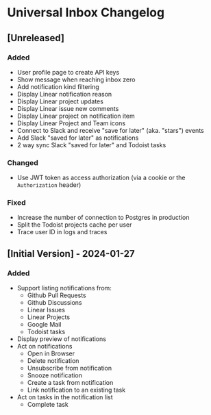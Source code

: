 # Universal Inbox Changelog

## [Unreleased]

### Added

- User profile page to create API keys
- Show message when reaching inbox zero
- Add notification kind filtering
- Display Linear notification reason
- Display Linear project updates
- Display Linear issue new comments
- Display Linear project on notification item
- Display Linear Project and Team icons
- Connect to Slack and receive "save for later" (aka. "stars") events
- Add Slack "saved for later" as notifications
- 2 way sync Slack "saved for later" and Todoist tasks

### Changed

- Use JWT token as access authorization (via a cookie or the `Authorization` header)

### Fixed

- Increase the number of connection to Postgres in production
- Split the Todoist projects cache per user
- Trace user ID in logs and traces

## [Initial Version] - 2024-01-27

### Added

- Support listing notifications from:
  - Github Pull Requests
  - Github Discussions
  - Linear Issues
  - Linear Projects
  - Google Mail
  - Todoist tasks
- Display preview of notifications
- Act on notifications
  - Open in Browser
  - Delete notification
  - Unsubscribe from notification
  - Snooze notification
  - Create a task from notification
  - Link notification to an existing task
- Act on tasks in the notification list
  - Complete task

